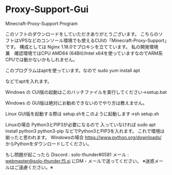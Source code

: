 # Proxy-Support-Gui

Minecraft-Proxy-Support Program

このソフトのダウンロードをしていただきありがとうございます。
こちらのソフトはVPSなどのコンソール環境でも使えるCUIの「Minecraft-Proxy-Support」です。
構成としては
Nginx 1.18.0でプロキシを立てています。
私の開発環境　兼　確認環境ではCPU AMD64 (64Bit)/Intel x64を使っていますなのでARM系CPUでは動かないかもしれません。

このプログラムはaptを使っています。なので
sudo yum install apt

などでaptを入れます。

Windows の CUI版の起動はこのバッチファイルを実行してください->setup.bat

Windows の GUI版は絶対にお勧めできないのでやり方は教えません。

Linux GUI版を起動する際は setup.shをこのように起動します->sh setup.sh

Linuxの場合
Python3とPIP3が必要になるので
入っていなければ
sudo apt install python3 python3-pip
などでPython3とPIP3を入れます。
これで環境は揃ったと思われます。
Windowsの場合
https://www.python.org/downloads/
からPythonをダウンロードしてください。

もし問題が起こったら
Discord : solo-thunder#0581
メール : webmaster@solo-thunder.f5.si
にDM・メールで送ってください。
※迷惑メールはご遠慮ください。※
